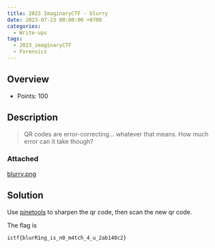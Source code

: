 ```yaml
---
title: 2023 ImaginaryCTF - blurry
date: 2023-07-23 00:00:00 +0700
categories:
  - Write-ups
tags:
  - 2023_imaginaryCTF
  - Forensics
---
```


## Overview

* Points: 100

## Description

> QR codes are error-correcting... whatever that means. How much error can it take though?

### Attached

[blurry.png](https://github.com/nqthangcs/CTF-writeups/blob/main/2023/2023_imaginaryctf/attached/blurry.png)

## Solution

Use [pinetools](https://pinetools.com/sharpen-image) to sharpen the qr code, then scan the new qr code.

The flag is

```
ictf{blurR1ng_is_n0_m4tch_4_u_2ab140c2}
```